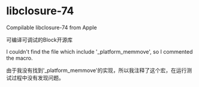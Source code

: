 # libclosure-74

Compilable libclosure-74 from Apple

可编译可调试的Block开源库

I couldn't find the file which include '_platform_memmove', so I commented the macro.

由于我没有找到'_platform_memmove'的实现，所以我注释了这个宏，在运行测试过程中没有发现问题。
